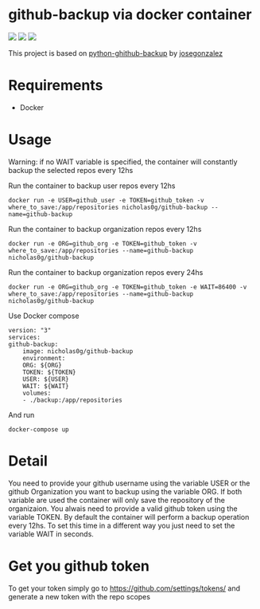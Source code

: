 github-backup via docker container
=============
![](https://img.shields.io/github/stars/nicholas0g/docker-github-backup.svg) ![](https://img.shields.io/github/forks/nicholas0g/docker-github-backup.svg) ![](https://img.shields.io/docker/pulls/nicholas0g/docker-github-backup)

This project is based on [python-ghithub-backup](https://github.com/josegonzalez/python-github-backup) by [josegonzalez](https://github.com/josegonzalez)

Requirements
============

 - Docker

Usage
============

Warning: if no WAIT variable is specified, the container will constantly backup the selected repos every 12hs

Run the container to backup user repos every 12hs

    docker run -e USER=github_user -e TOKEN=github_token -v where_to_save:/app/repositories nicholas0g/github-backup --name=github-backup

Run the container to backup organization repos every 12hs

    docker run -e ORG=github_org -e TOKEN=github_token -v where_to_save:/app/repositories --name=github-backup nicholas0g/github-backup

Run the container to backup organization repos every 24hs

    docker run -e ORG=github_org -e TOKEN=github_token -e WAIT=86400 -v where_to_save:/app/repositories --name=github-backup nicholas0g/github-backup

Use Docker compose

    version: "3"
    services:
    github-backup:
        image: nicholas0g/github-backup
        environment:
        ORG: ${ORG}
        TOKEN: ${TOKEN}
        USER: ${USER}
        WAIT: ${WAIT}
        volumes:
        - ./backup:/app/repositories

And run
    
    docker-compose up

Detail
=====

You need to provide your github username using the variable USER or the github Organization you want to backup using the variable ORG. If both variable are used the container will only save the repository of the organizaion. You alwais need to provide a valid github token using the variable TOKEN. By default the container will perform a backup operation every 12hs. To set this time in a different way you just need to set the variable WAIT in seconds.

Get you github token
==============

To get your token simply go to https://github.com/settings/tokens/ and generate a new token with the repo scopes

